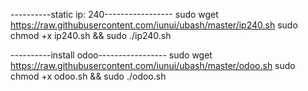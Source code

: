 ----------static ip: 240-----------------
sudo wget https://raw.githubusercontent.com/iunui/ubash/master/ip240.sh
sudo chmod +x ip240.sh && sudo ./ip240.sh

----------install odoo-----------------
sudo wget https://raw.githubusercontent.com/iunui/ubash/master/odoo.sh
sudo chmod +x odoo.sh && sudo ./odoo.sh
